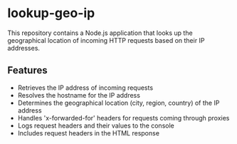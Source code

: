 # lookup-geo-ip

This repository contains a Node.js application that looks up the geographical location of incoming HTTP requests based on their IP addresses.

## Features

- Retrieves the IP address of incoming requests
- Resolves the hostname for the IP address
- Determines the geographical location (city, region, country) of the IP address
- Handles 'x-forwarded-for' headers for requests coming through proxies
- Logs request headers and their values to the console
- Includes request headers in the HTML response